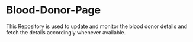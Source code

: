 # Blood-Donor-Page
This Repository is used to update and monitor the blood donor details and fetch the details accordingly whenever available.
